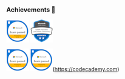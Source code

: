 ### Achievements 🌱
  ![Screenshot](exam-483-programming-in-c.png) ![Screenshot](ms-pl-200.png) 
  
  [![Screenshot](exam-483-programming-in-c.png)](https://codecademy.com)
  ![Screenshot](exam-483-programming-in-c.png)(https://codecademy.com)
  
<!--
**Whatsupas/Whatsupas** is a ✨ _special_ ✨ repository because its `README.md` (this file) appears on your GitHub profile.

Here are some ideas to get you started:

- 🔭 I’m currently working on ...
- 🌱 I’m currently learning ...
- 👯 I’m looking to collaborate on ...
- 🤔 I’m looking for help with ...
- 💬 Ask me about ...
- 📫 How to reach me: ...
- 😄 Pronouns: ...
- ⚡ Fun fact: ...
-->
